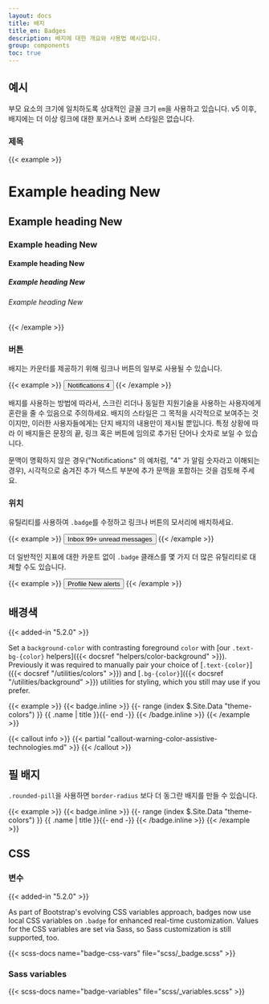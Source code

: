 ```yaml
---
layout: docs
title: 배지
title_en: Badges
description: 배지에 대한 개요와 사용법 예시입니다.
group: components
toc: true
---
```


## 예시

부모 요소의 크기에 일치하도록 상대적인 글꼴 크기 `em`을 사용하고 있습니다. v5 이후, 배지에는 더 이상 링크에 대한 포커스나 호버 스타일은 없습니다.

### 제목

{{< example >}}
<h1>Example heading <span class="badge bg-secondary">New</span></h1>
<h2>Example heading <span class="badge bg-secondary">New</span></h2>
<h3>Example heading <span class="badge bg-secondary">New</span></h3>
<h4>Example heading <span class="badge bg-secondary">New</span></h4>
<h5>Example heading <span class="badge bg-secondary">New</span></h5>
<h6>Example heading <span class="badge bg-secondary">New</span></h6>
{{< /example >}}

### 버튼

배지는 카운터를 제공하기 위해 링크나 버튼의 일부로 사용될 수 있습니다.

{{< example >}}
<button type="button" class="btn btn-primary">
  Notifications <span class="badge text-bg-secondary">4</span>
</button>
{{< /example >}}

배지를 사용하는 방법에 따라서, 스크린 리더나 동일한 지원기술을 사용하는 사용자에게 혼란을 줄 수 있음으로 주의하세요. 배지의 스타일은 그 목적을 시각적으로 보여주는 것이지만, 이러한 사용자들에게는 단지 배지의 내용만이 제시될 뿐입니다. 특정 상황에 따라 이 배지들은 문장의 끝, 링크 혹은 버튼에 임의로 추가된 단어나 숫자로 보일 수 있습니다.

문맥이 명확하지 않은 경우("Notifications" 의 예처럼, "4" 가 알림 숫자라고 이해되는 경우), 시각적으로 숨겨진 추가 텍스트 부분에 추가 문맥을 포함하는 것을 검토해 주세요.

### 위치

유틸리티를 사용하여 `.badge`를 수정하고 링크나 버튼의 모서리에 배치하세요.

{{< example >}}
<button type="button" class="btn btn-primary position-relative">
  Inbox
  <span class="position-absolute top-0 start-100 translate-middle badge rounded-pill bg-danger">
    99+
    <span class="visually-hidden">unread messages</span>
  </span>
</button>
{{< /example >}}

더 일반적인 지표에 대한 카운트 없이 `.badge` 클래스를 몇 가지 더 많은 유틸리티로 대체할 수도 있습니다.

{{< example >}}
<button type="button" class="btn btn-primary position-relative">
  Profile
  <span class="position-absolute top-0 start-100 translate-middle p-2 bg-danger border border-light rounded-circle">
    <span class="visually-hidden">New alerts</span>
  </span>
</button>
{{< /example >}}

## 배경색

{{< added-in "5.2.0" >}}

Set a `background-color` with contrasting foreground `color` with [our `.text-bg-{color}` helpers]({{< docsref "helpers/color-background" >}}). Previously it was required to manually pair your choice of [`.text-{color}`]({{< docsref "/utilities/colors" >}}) and [`.bg-{color}`]({{< docsref "/utilities/background" >}}) utilities for styling, which you still may use if you prefer.

{{< example >}}
{{< badge.inline >}}
{{- range (index $.Site.Data "theme-colors") }}
<span class="badge text-bg-{{ .name }}">{{ .name | title }}</span>{{- end -}}
{{< /badge.inline >}}
{{< /example >}}

{{< callout info >}}
{{< partial "callout-warning-color-assistive-technologies.md" >}}
{{< /callout >}}

## 필 배지

`.rounded-pill`을 사용하면 `border-radius` 보다 더 동그란 배지를 만들 수 있습니다.

{{< example >}}
{{< badge.inline >}}
{{- range (index $.Site.Data "theme-colors") }}
<span class="badge rounded-pill text-bg-{{ .name }}">{{ .name | title }}</span>{{- end -}}
{{< /badge.inline >}}
{{< /example >}}

## CSS

### 변수

{{< added-in "5.2.0" >}}

As part of Bootstrap's evolving CSS variables approach, badges now use local CSS variables on `.badge` for enhanced real-time customization. Values for the CSS variables are set via Sass, so Sass customization is still supported, too.

{{< scss-docs name="badge-css-vars" file="scss/_badge.scss" >}}

### Sass variables

{{< scss-docs name="badge-variables" file="scss/_variables.scss" >}}
